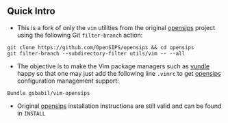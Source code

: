 ## Quick Intro

- This is a fork of only the `vim` utilities from the original [opensips]
project using the following Git `filter-branch` action:

```
git clone https://github.com/OpenSIPS/opensips && cd opensips
git filter-branch --subdirectory-filter utils/vim -- --all
```

- The objective is to make the Vim package managers such as [vundle] happy so
that one may just add the following line `.vimrc` to get [opensips]
configuration management support:

```
Bundle gsbabil/vim-opensips
```

- Original [opensips] installation instructions are still valid and can be
found in `INSTALL`


[opensips]: https://github.com/OpenSIPS/opensips  "OpenSIPS"
[vundle]: https://github.com/VundleVim/Vundle.vim "Vundle"
